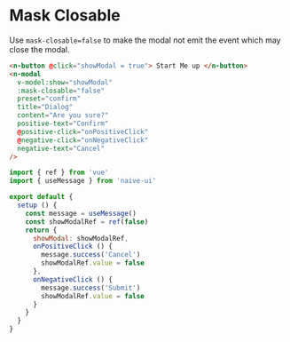 # Mask Closable

Use `mask-closable=false` to make the modal not emit the event which may close the modal.

```html
<n-button @click="showModal = true"> Start Me up </n-button>
<n-modal
  v-model:show="showModal"
  :mask-closable="false"
  preset="confirm"
  title="Dialog"
  content="Are you sure?"
  positive-text="Confirm"
  @positive-click="onPositiveClick"
  @negative-click="onNegativeClick"
  negative-text="Cancel"
/>
```

```js
import { ref } from 'vue'
import { useMessage } from 'naive-ui'

export default {
  setup () {
    const message = useMessage()
    const showModalRef = ref(false)
    return {
      showModal: showModalRef,
      onPositiveClick () {
        message.success('Cancel')
        showModalRef.value = false
      },
      onNegativeClick () {
        message.success('Submit')
        showModalRef.value = false
      }
    }
  }
}
```

